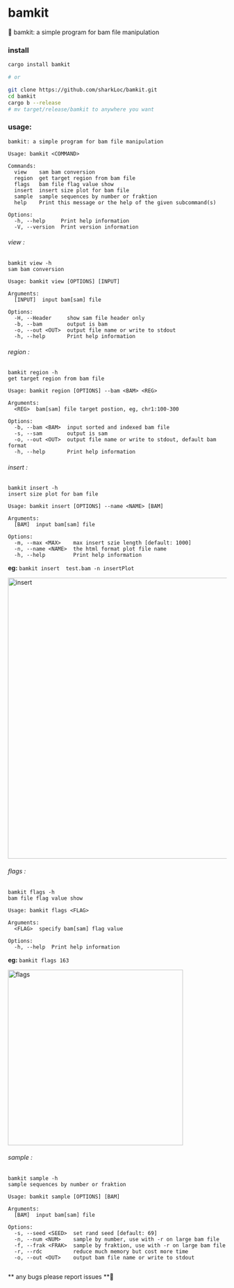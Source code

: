 # bamkit

🦀 bamkit: a simple program for bam file manipulation



### install

```bash
cargo install bamkit

# or

git clone https://github.com/sharkLoc/bamkit.git
cd bamkit
cargo b --release
# mv target/release/bamkit to anywhere you want 
```

### usage:
```
bamkit: a simple program for bam file manipulation

Usage: bamkit <COMMAND>

Commands:
  view    sam bam conversion
  region  get target region from bam file
  flags   bam file flag value show
  insert  insert size plot for bam file
  sample  sample sequences by number or fraktion
  help    Print this message or the help of the given subcommand(s)

Options:
  -h, --help     Print help information
  -V, --version  Print version information

```
###### view :
```
bamkit view -h
sam bam conversion

Usage: bamkit view [OPTIONS] [INPUT]

Arguments:
  [INPUT]  input bam[sam] file

Options:
  -H, --Header     show sam file header only
  -b, --bam        output is bam
  -o, --out <OUT>  output file name or write to stdout
  -h, --help       Print help information
```

###### region :
```
bamkit region -h
get target region from bam file

Usage: bamkit region [OPTIONS] --bam <BAM> <REG>

Arguments:
  <REG>  bam[sam] file target postion, eg, chr1:100-300

Options:
  -b, --bam <BAM>  input sorted and indexed bam file
  -s, --sam        output is sam
  -o, --out <OUT>  output file name or write to stdout, default bam format
  -h, --help       Print help information
```

###### insert :
```
bamkit insert -h
insert size plot for bam file

Usage: bamkit insert [OPTIONS] --name <NAME> [BAM]

Arguments:
  [BAM]  input bam[sam] file

Options:
  -m, --max <MAX>    max insert szie length [default: 1000]
  -n, --name <NAME>  the html format plot file name
  -h, --help         Print help information
```

<b>eg:</b> `bamkit insert  test.bam -n insertPlot`

<img width="645" alt="insert" src="https://user-images.githubusercontent.com/50580507/203885026-31a8090a-ec47-4831-bc94-68ea604b792d.png">

###### flags :
```
bamkit flags -h
bam file flag value show

Usage: bamkit flags <FLAG>

Arguments:
  <FLAG>  specify bam[sam] flag value

Options:
  -h, --help  Print help information
```

<b>eg:</b> `bamkit flags 163`

<img width="403" alt="flags" src="https://user-images.githubusercontent.com/50580507/203884903-e35d7f3c-548f-4ce7-ba0a-1a908b10e80d.png">

###### sample :

```
bamkit sample -h
sample sequences by number or fraktion

Usage: bamkit sample [OPTIONS] [BAM]

Arguments:
  [BAM]  input bam[sam] file

Options:
  -s, --seed <SEED>  set rand seed [default: 69]
  -n, --num <NUM>    sample by number, use with -r on large bam file
  -f, --frak <FRAK>  sample by fraktion, use with -r on large bam file
  -r, --rdc          reduce much memory but cost more time
  -o, --out <OUT>    output bam file name or write to stdout


```



** any bugs please report issues **💖